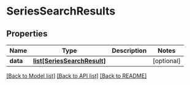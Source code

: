 # SeriesSearchResults

## Properties
Name | Type | Description | Notes
------------ | ------------- | ------------- | -------------
**data** | [**list[SeriesSearchResult]**](SeriesSearchResult.md) |  | [optional] 

[[Back to Model list]](../README.md#documentation-for-models) [[Back to API list]](../README.md#documentation-for-api-endpoints) [[Back to README]](../README.md)


